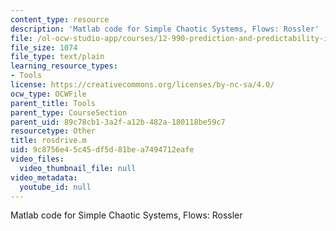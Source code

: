 ```yaml
---
content_type: resource
description: 'Matlab code for Simple Chaotic Systems, Flows: Rossler'
file: /ol-ocw-studio-app/courses/12-990-prediction-and-predictability-in-the-atmosphere-and-oceans-spring-2003/9c8756e45c45df5d81bea7494712eafe_rosdrive.m
file_size: 1074
file_type: text/plain
learning_resource_types:
- Tools
license: https://creativecommons.org/licenses/by-nc-sa/4.0/
ocw_type: OCWFile
parent_title: Tools
parent_type: CourseSection
parent_uid: 89c78cb1-3a2f-a12b-482a-180118be59c7
resourcetype: Other
title: rosdrive.m
uid: 9c8756e4-5c45-df5d-81be-a7494712eafe
video_files:
  video_thumbnail_file: null
video_metadata:
  youtube_id: null
---
```

Matlab code for Simple Chaotic Systems, Flows: Rossler